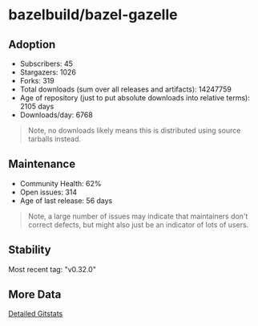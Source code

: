 # bazelbuild/bazel-gazelle

## Adoption

- Subscribers: 45
- Stargazers: 1026
- Forks: 319
- Total downloads (sum over all releases and artifacts): 14247759
- Age of repository (just to put absolute downloads into relative terms): 2105 days
- Downloads/day: 6768

> Note, no downloads likely means this is distributed using source tarballs instead.

## Maintenance

- Community Health: 62%
- Open issues: 314
- Age of last release: 56 days

> Note, a large number of issues may indicate that maintainers don't correct defects, but might also
> just be an indicator of lots of users.

## Stability

Most recent tag: "v0.32.0"

## More Data

[Detailed Gitstats](/bazel-catalog/gitstats/bazelbuild/bazel-gazelle)

